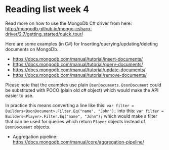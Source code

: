 # Reading list week 4

Read more on how to use the MongoDb C# driver from here: http://mongodb.github.io/mongo-csharp-driver/2.7/getting_started/quick_tour/

Here are some examples (in C#) for Inserting/querying/updating/deleting documents on MongoDb.

- https://docs.mongodb.com/manual/tutorial/insert-documents/
- https://docs.mongodb.com/manual/tutorial/query-documents/
- https://docs.mongodb.com/manual/tutorial/update-documents/
- https://docs.mongodb.com/manual/tutorial/remove-documents/

Please note that the examples use plain `BsonDocuments`. `BsonDocument` could be substituted with POCO (plain old c# object) which would make the API easier to use.

In practice this means converting a line like this:
`var filter = Builders<BsonDocument>.Filter.Eq("name", "John");`
into this:
`var filter = Builders<Player>.Filter.Eq("name", "John");`
which would make a filter that can be used for queries which return `Player` objects instead of `BsonDocument` objects.

- Aggregation pipeline: https://docs.mongodb.com/manual/core/aggregation-pipeline/
